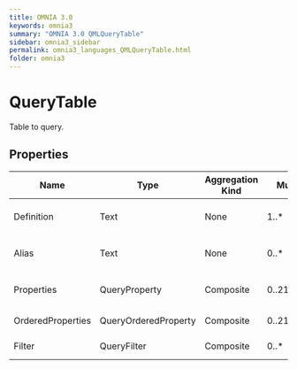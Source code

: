 ```yaml
---
title: OMNIA 3.0
keywords: omnia3
summary: "OMNIA 3.0 QMLQueryTable"
sidebar: omnia3_sidebar
permalink: omnia3_languages_QMLQueryTable.html
folder: omnia3
---
```


# QueryTable
Table to query.
## Properties
Name | Type | Aggregation Kind | Multiplicity | Description
--------- | --------- | --------- | --------- | ---------
Definition | Text | None | 1..* | Name of the Entity Definition.
Alias | Text | None | 0..* | Alias to the table selected.
Properties | QueryProperty | Composite | 0..2147483647 | Properties of the Table.
OrderedProperties | QueryOrderedProperty | Composite | 0..2147483647 | Properties to order.
Filter | QueryFilter | Composite | 0..* | Condition to apply.

